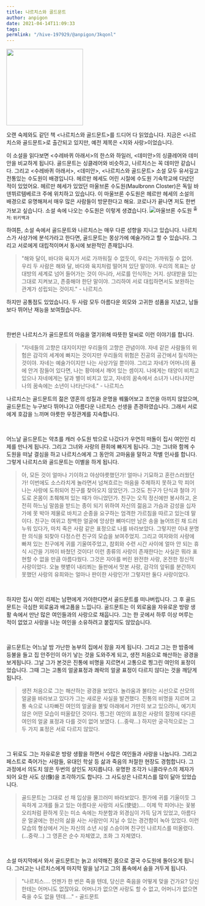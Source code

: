 ```yaml
---
title: 나르치스와 골드문트
author: anpigon
date: 2021-04-14T11:09:33
tags:
permlink: "/hive-197929/@anpigon/3kqonl"
---
```

<img src="https://user-images.githubusercontent.com/3969643/114639432-cf690e80-9d08-11eb-8e19-5449ae5718bb.jpeg" width="200"/>

오랜 숙제와도 같던 책 <나르치스와 골드문트>를 드디어 다 읽었습니다. 지금은 <나르치스와 골드문트>로 출간되고 있지만, 예전 제목은 <지와 사랑>이었습니다.

이 소설을 읽다보면 <수레바퀴 아래서>의 한스와 하일러, <데미안>의 싱클레어와 데미안을 비교하게 됩니다. 골드문트는 싱클레어와 비슷하고,  나르치스는 꼭 데미안 같습니다. 그리고 <수레바퀴 아래서>, <데미안>, <나르치스와 골드문트> 소설 모두 유서깊고 전통있는 수도원이 배경입니다. 헤르만 헤세도 어린 시절에 수도원 기숙학교에 다녔던 적이 있었어요. 헤르만 헤세가 있었던 마울브론 수도원(Maulbronn Closter)은 독일 바덴뷔르템베르크 주에 위치하고 있습니다. 이 마울브론 수도원은 헤르만 헤세의 소설의 배경으로 유명해져서 매우 많은 사람들이 방문한다고 해요. 코로나가 끝나면 저도 한번 가보고 싶습니다. 소설 속에 나오는 수도원은 이렇게 생겼습니다.
![마울브론 수도원](https://upload.wikimedia.org/wikipedia/commons/thumb/9/90/Kloster_Maulbronn_2009.jpg/600px-Kloster_Maulbronn_2009.jpg)
<sup>출처: 위키백과</sup>

하여튼, 소설 속에서 골드문트와 나르치스는 매우 다른 성향을 지니고 있습니다. 나르치스가 사상가에 분석가라고 한다면, 골드문트는 몽상가에 예술가라고 할 수 있습니다. 그리고 서로에게 대립적이며서 동시에 보완적인 존재입니다. 

> "해와 달이, 바다와 육지가 서로 가까워질 수 없듯이, 우리는 가까워질 수 없어. 우리 두 사람은 해와 달, 바다와 육지처럼 떨어져 있단 말이야. 우리의 목표는 상대방의 세계로 넘어 들어가는 것이 아니라, 서로를 인식하는 거지. 상대받을 있는 그대로 지켜보고, 존중해야 한단 말이야. 그리하여 서로 대립하면서도 보완하는 관계가 성립되는 것이지." - 나르치스

하지만 공통점도 있었습니다. 두 사람 모두 아름다운 외모와 고귀한 성품을 지녔고, 남들보다 뛰어난 재능을 보여줬습니다. 

<br/>

한번은 나르치스가 골드문트의 마음을 열기위해 따뜻한 말씨로 이런 이야기를 합니다.

> "자네들의 고향은 대지이지만 우리들의 고향은 관념이야. 자네 같은 사람들의 위험은 감각의 세계에 빠지는 것이지만 우리들의 위험은 진공의 공간에서 질식하는 것이야. 자네는 예술가이지만 나는 사상가일 뿐이야. 그리고 자네가 어머니의 품에 안겨 잠들어 있다면, 나는 황야에서 깨어 있는 셈이지. 나에게는 태양이 비치고 있으나 자네에게는 달과 별이 비치고 있고, 자네의 꿈속에서 소녀가 나타나지만 나의 꿈속에는 소년이 나타난다네." - 나르치스

나르치스는 골드문트의 젊은 영혼의 성질과 운명을 꿰뚫어보고 조언을 아끼지 않았으며, 골드문트는 누구보다 뛰어나고 아름다운 나르치스 선생을 존경하였습니다. 그래서 서로에게 호감을 느끼며 야릇한 우정관계를 지속합니다. 

<br/>

어느날 골드문트는 약초를 캐러 수도원 밖으로 나갔다가 우연히 떠돌이 집시 여인인 리제를 만나게 됩니다. 그리고 그녀와 사랑의 환희에 빠지게 됩니다. 그는 그녀와 함께 수도원을 떠날 결심을 하고 나르치스에게 그 동안의 고마움을 말하고 작별 인사를 합니다. 그렇게 나르치스와 골드문트는 이별을 하게 됩니다. 

> 아, 모든 것이 얼마나 기이하고 야상야릇했던가! 얼마나 기묘하고 혼란스러웠던가! 이번에도 소스라치게 놀라면서 넘쳐흐르는 마음을 주체하지 못하고 막 피어나는 사랑에 도취되어 친구를 찾아오지 않았던가. 그것도 친구가 단식과 철야 기도로 온몸이 초췌해져 있는 때가 아니었던가. 친구는 오직 정신에만 봉사하고, 온전히 하느님 말씀을 받드는 종이 되기 위하여 자신의 젊음고 가슴과 감성을 십자가에 못 박아 제물로 바치고 순종을 요구하는 엄격한 가르침을 따르고 있는데 말이다. 친구는 여위고 창백한 얼굴에 앙상한 뼈마디만 남은 송을 늘어뜨린 채 드러누워 있다가, 마치 죽은 사람 같은 표정으로 나를 바라보았다. 그렇지만 이내 분명한 의식을 되찾아 다정스런 친구의 모습을 보여주었지. 그리고 여자와의 사랑에 빠져 있는 친구에게 귀를 기울여주었고, 참회와 수련 시간 사이에 얼마 안 되는 휴식 시간을 기꺼이 바쳤던 것이다! 이런 종류의 사랑이 존재한다는 사실은 뭐라 표현할 수 없을 만큼 아름다웠다. 그것은 자아를 버린 완전한 사랑, 온전한 정신적 사랑이었다. 오늘 햇볕이 내리쬐는 들판에서 맛본 사랑, 감각의 앞뒤를 분간하지 못했던 사랑의 유희와는 얼마나 판이한 사랑인가! 그렇지만 둘다 사랑이었다.

<br/>

하지만 집시 여인 리제는 남편에게 가야한다면서 골드문트를 떠나버립니다. 그 후 골드문트는 극심한 외로움과 배고픔을 느낍니다. 골드문트는 이 외로움을 자유로운 방랑 생활 속에서 만난 많은 여인들과의 사랑으로 채웁니다. 그는 한 곳에서 하루 이상 머루는 적이 없었고 사랑을 나눈 여인을 소유하려고 붙잡지도 않았습니다.

<br/>

골드문트는 어느날 밤 가난한 농부의 집에서 잠을 자게 됩니다. 그리고 그는 한 밤중에 등불을 들고 집 안주인이 아기 낳는 것을 도와주게 되고, 생전 처음으로 해산하는 광경을 보게됩니다. 그날 그가 본것은 진통에 비명을 지르면서 고통으로 찡그린 여인의 표정이었습니다. 그때 그는 고통의 얼굴표정과 쾌락의 얼굴 표정이 다르지 않다는 것을 깨닫게 됩니다.

> 생전 처음으로 그는 해산하는 광경을 보았다. 놀라움과 불타는 시선으로 산모의 얼굴을 바라보고 있다가 그는 새로운 사실을 발견했다. 진통의 비명을 지르며 고통 속으로 나자빠진 여인의 얼굴을 불빛 아래에서 가만히 보고 있으려니, 예기치 않은 어떤 모습이 떠올랐던 것이다. 찡그린 여인의 표정은 사랑의 절정에 다다른 여인의 얼굴 표정과 다를 것이 없어 보였다. (...중략...) 하지만 궁극적으로는 그 두 가지 표정은 서로 다르지 않았다.

<br/>

그 뒤로도 그는 자유로운 방랑 생활을 하면서 수많은 여인들과 사랑을 나눕니다. 그리고 페스트로 죽어가는 사람들, 유대인 학살 등 삶과 죽음의 처절한 현장도 경험합니다. 그 과정에서 의도치 않은 두번의 살인도 저지릅니다. 유명한 조각가 니콜라우스의 제자가 되어 요한 사도 상(像)을 조각하기도 합니다. 그 사도상은 나르치스를 많이 닮아 있었습니다.
> 골드문트는 그대로 선 채 입상을 물끄러미 바라보았다. 뭔가에 귀를 기울이듯 그윽하게 고개를 들고 있는 아름다운 사랑의 사도(使徒).... 이제 막 피어나는 꽃봉오리처럼 환하게 웃는 미소 속에는 차분함과 외경심이 가득 담겨 있었고, 아름다운 얼굴에는 헌신의 삶을 사는 사람만이 지닐 수 있는 경건함이 녹아 있었다. 이런 모습의 형상에서 거는 자신의 소년 시설 스승이며 친구인 나르치스를 떠올렸다. (...중략...) 그 영혼은 순수 자체였고, 조화 그 자체였다.

<br/>

소설 마지막에서 와서 골드문트는 늙고 쇠약해진 몸으로 결국 수도원에 돌아오게 됩니다. 그러고는 나르치스에게 마지막 말을 남기고 그의 품속에서 숨을 거두게 됩니다.

> "나르치스.... 언젠가 한 번은 죽을 텐데, 당신은 죽음을 어떻게 맞을 건가요? 당신한테는 어머니도 없잖아요. 어머니가 없으면 사랑도 할 수 없고, 어머니가 없으면 죽을 수도 없을 텐데...." - 골드문트